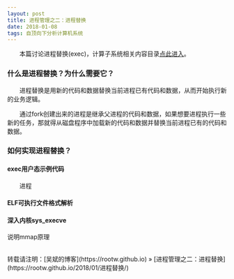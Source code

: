 ```yaml
---
layout: post
title: 进程管理之二：进程替换
date: 2018-01-08 
tags: 自顶向下分析计算机系统
---
```


&emsp;&emsp;本篇讨论进程替换(exec)，计算子系统相关内容目录[点此进入](https://rootw.github.io/2017/02/计算子系统/)。

### 什么是进程替换？为什么需要它？

&emsp;&emsp;进程替换是用新的代码和数据替换当前进程已有代码和数据，从而开始执行新的业务逻辑。

&emsp;&emsp;通过fork创建出来的进程是继承父进程的代码和数据，如果想要进程执行一些新的任务，那就得从磁盘程序中加载新的代码和数据并替换当前进程已有的代码和数据。

### 如何实现进程替换？

#### **exec用户态示例代码**
&emsp;&emsp;进程

#### **ELF可执行文件格式解析**

#### **深入内核sys_execve**

说明mmap原理

<br>
转载请注明：[吴斌的博客](https://rootw.github.io) » [进程管理之二：进程替换](https://rootw.github.io/2018/01/进程替换/) 
